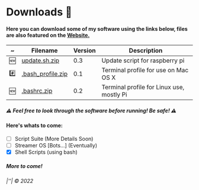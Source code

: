 # Downloads :open_file_folder:
#### Here you can download some of my software using the links below, files are also featured on the [Website\.](https://www.phantominc.net/downloads.html)

 ~ | Filename | Version | Description
---------------|---------------|---------------|---------------
:new: | [update\.sh\.zip](https://jeremysmai.github.io/phantominc/downloads/scripts/update.sh.zip) | 0.3 | Update script for raspberry pi
:hash: | [\.bash_profile\.zip](https://jeremysmai.github.io/phantominc/downloads/bash_profile.zip) | 0.1 | Terminal profile for use on Mac OS X
:new: | [\.bashrc\.zip](https://jeremysmai.github.io/phantominc/downloads/bashrc.zip) | 0.2 | Terminal profile for Linux use, mostly Pi

##### :warning: Feel free to look through the software before running! Be safe! :warning:

#### Here's whats to come:
- [ ] Script Suite (More Details Soon)
- [ ] Streamer OS [Bots...] (Eventually)
- [x] Shell Scripts (using bash)

##### More to come!

###### |''| &copy; 2022
